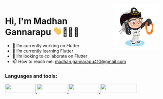  <img align ="right" src = "https://raw.githubusercontent.com/madhangannarapu/madhangannarapu/master/assets/gitUser.jpg" width="150" height="150">
 
 # Hi, I'm Madhan Gannarapu <img src="https://raw.githubusercontent.com/madhangannarapu/madhangannarapu/master/assets/wave.gif" width="30px">👨🏻‍💻
 

- 🔭  I’m currently working on Flutter
- 🌱  I’m currently learning Flutter
- 👯  I’m looking to collaborate on Flutter
- 📫  How to reach me: madhan.gannarapu410@gmail.com

### Languages and tools:

<p>
 <a href="https://flutter.dev/"  target="_blank">
    <img src="https://img.shields.io/badge/Flutter-blue?style=flat&logo=Flutter" width="100" height="30">
  </a>
   <a href="https://angular.io/" target="_blank">
    <img src="https://img.shields.io/badge/Angular-red?style=flat&logo=Angular" width="100" height="30">
  </a> 
  <a href="https://nodejs.org/en/" target="_blank">
    <img src="https://img.shields.io/badge/Node.js-green?style=flat&logo=Node.js&logoColor=white" width="100" height="30">
  </a> 
  <a href="https://www.postgresql.org/" target="_blank">
    <img src="https://img.shields.io/badge/PostgreSQL-blue?style=flat&logo=Postgresql" width="120" height="30">
  </a>
</p>


